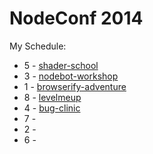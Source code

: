 # NodeConf 2014

My Schedule:
* 5 - [shader-school](https://www.npmjs.org/package/shader-school)
* 3 - [nodebot-workshop](https://www.npmjs.org/package/nodebot-workshop)
* 1 - [browserify-adventure](https://www.npmjs.org/package/browserify-adventure)
* 8 - [levelmeup](https://www.npmjs.org/package/levelmeup)
* 4 - [bug-clinic](https://www.npmjs.org/package/bug-clinic)
* 7 -
* 2 -
* 6 -
